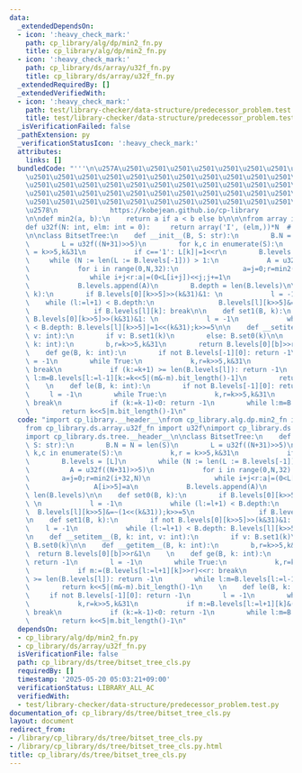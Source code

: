 ```yaml
---
data:
  _extendedDependsOn:
  - icon: ':heavy_check_mark:'
    path: cp_library/alg/dp/min2_fn.py
    title: cp_library/alg/dp/min2_fn.py
  - icon: ':heavy_check_mark:'
    path: cp_library/ds/array/u32f_fn.py
    title: cp_library/ds/array/u32f_fn.py
  _extendedRequiredBy: []
  _extendedVerifiedWith:
  - icon: ':heavy_check_mark:'
    path: test/library-checker/data-structure/predecessor_problem.test.py
    title: test/library-checker/data-structure/predecessor_problem.test.py
  _isVerificationFailed: false
  _pathExtension: py
  _verificationStatusIcon: ':heavy_check_mark:'
  attributes:
    links: []
  bundledCode: "'''\n\u257A\u2501\u2501\u2501\u2501\u2501\u2501\u2501\u2501\u2501\u2501\
    \u2501\u2501\u2501\u2501\u2501\u2501\u2501\u2501\u2501\u2501\u2501\u2501\u2501\
    \u2501\u2501\u2501\u2501\u2501\u2501\u2501\u2501\u2501\u2501\u2501\u2501\u2501\
    \u2501\u2501\u2501\u2501\u2501\u2501\u2501\u2501\u2501\u2501\u2501\u2501\u2501\
    \u2501\u2501\u2501\u2501\u2501\u2501\u2501\u2501\u2501\u2501\u2501\u2501\u2501\
    \u2578\n             https://kobejean.github.io/cp-library               \n'''\n\
    \n\ndef min2(a, b):\n    return a if a < b else b\n\n\nfrom array import array\n\
    def u32f(N: int, elm: int = 0):     return array('I', (elm,))*N  # unsigned int\n\
    \n\nclass BitsetTree:\n    def __init__(B, S: str):\n        B.N = N = len(S)\n\
    \        L = u32f((N+31)>>5)\n        for k,c in enumerate(S):\n            k,r\
    \ = k>>5,k&31\n            if c=='1': L[k]|=1<<r\n        B.levels = [L]\n   \
    \     while (N := len(L := B.levels[-1])) > 1:\n            A = u32f((N+31)>>5)\n\
    \            for i in range(0,N,32):\n                a=j=0;r=min2(i+32,N)\n \
    \               while i+j<r:a|=(0<L[i+j])<<j;j+=1\n                A[i>>5]=a\n\
    \            B.levels.append(A)\n        B.depth = len(B.levels)\n\n    def set0(B,\
    \ k):\n        if B.levels[0][k>>5]>>(k&31)&1: \n            l = -1\n        \
    \    while (l:=l+1) < B.depth:\n                B.levels[l][k>>5]&=~(1<<(k&31));k>>=5\n\
    \                if B.levels[l][k]: break\n\n    def set1(B, k):\n        if not\
    \ B.levels[0][k>>5]>>(k&31)&1: \n            l = -1\n            while (l:=l+1)\
    \ < B.depth: B.levels[l][k>>5]|=1<<(k&31);k>>=5\n\n    def __setitem__(B, k: int,\
    \ v: int):\n        if v: B.set1(k)\n        else: B.set0(k)\n\n    def __getitem__(B,\
    \ k: int):\n        b,r=k>>5,k&31\n        return B.levels[0][b]>>r&1\n    \n\
    \    def ge(B, k: int):\n        if not B.levels[-1][0]: return -1\n        l\
    \ = -1\n        while True:\n            k,r=k>>5,k&31\n            if m:=(B.levels[l:=l+1][k]>>r)<<r:\
    \ break\n            if (k:=k+1) >= len(B.levels[l]): return -1\n        while\
    \ l:m=B.levels[l:=l-1][k:=k<<5|(m&-m).bit_length()-1]\n        return k<<5|(m&-m).bit_length()-1\n\
    \    \n    def le(B, k: int):\n        if not B.levels[-1][0]: return -1\n   \
    \     l = -1\n        while True:\n            k,r=k>>5,k&31\n            if m:=B.levels[l:=l+1][k]&((1<<(r+1))-1):\
    \ break\n            if (k:=k-1)<0: return -1\n        while l:m=B.levels[l:=l-1][k:=k<<5|m.bit_length()-1]\n\
    \        return k<<5|m.bit_length()-1\n"
  code: "import cp_library.__header__\nfrom cp_library.alg.dp.min2_fn import min2\n\
    from cp_library.ds.array.u32f_fn import u32f\nimport cp_library.ds.__header__\n\
    import cp_library.ds.tree.__header__\n\nclass BitsetTree:\n    def __init__(B,\
    \ S: str):\n        B.N = N = len(S)\n        L = u32f((N+31)>>5)\n        for\
    \ k,c in enumerate(S):\n            k,r = k>>5,k&31\n            if c=='1': L[k]|=1<<r\n\
    \        B.levels = [L]\n        while (N := len(L := B.levels[-1])) > 1:\n  \
    \          A = u32f((N+31)>>5)\n            for i in range(0,N,32):\n        \
    \        a=j=0;r=min2(i+32,N)\n                while i+j<r:a|=(0<L[i+j])<<j;j+=1\n\
    \                A[i>>5]=a\n            B.levels.append(A)\n        B.depth =\
    \ len(B.levels)\n\n    def set0(B, k):\n        if B.levels[0][k>>5]>>(k&31)&1:\
    \ \n            l = -1\n            while (l:=l+1) < B.depth:\n              \
    \  B.levels[l][k>>5]&=~(1<<(k&31));k>>=5\n                if B.levels[l][k]: break\n\
    \n    def set1(B, k):\n        if not B.levels[0][k>>5]>>(k&31)&1: \n        \
    \    l = -1\n            while (l:=l+1) < B.depth: B.levels[l][k>>5]|=1<<(k&31);k>>=5\n\
    \n    def __setitem__(B, k: int, v: int):\n        if v: B.set1(k)\n        else:\
    \ B.set0(k)\n\n    def __getitem__(B, k: int):\n        b,r=k>>5,k&31\n      \
    \  return B.levels[0][b]>>r&1\n    \n    def ge(B, k: int):\n        if not B.levels[-1][0]:\
    \ return -1\n        l = -1\n        while True:\n            k,r=k>>5,k&31\n\
    \            if m:=(B.levels[l:=l+1][k]>>r)<<r: break\n            if (k:=k+1)\
    \ >= len(B.levels[l]): return -1\n        while l:m=B.levels[l:=l-1][k:=k<<5|(m&-m).bit_length()-1]\n\
    \        return k<<5|(m&-m).bit_length()-1\n    \n    def le(B, k: int):\n   \
    \     if not B.levels[-1][0]: return -1\n        l = -1\n        while True:\n\
    \            k,r=k>>5,k&31\n            if m:=B.levels[l:=l+1][k]&((1<<(r+1))-1):\
    \ break\n            if (k:=k-1)<0: return -1\n        while l:m=B.levels[l:=l-1][k:=k<<5|m.bit_length()-1]\n\
    \        return k<<5|m.bit_length()-1\n"
  dependsOn:
  - cp_library/alg/dp/min2_fn.py
  - cp_library/ds/array/u32f_fn.py
  isVerificationFile: false
  path: cp_library/ds/tree/bitset_tree_cls.py
  requiredBy: []
  timestamp: '2025-05-20 05:03:21+09:00'
  verificationStatus: LIBRARY_ALL_AC
  verifiedWith:
  - test/library-checker/data-structure/predecessor_problem.test.py
documentation_of: cp_library/ds/tree/bitset_tree_cls.py
layout: document
redirect_from:
- /library/cp_library/ds/tree/bitset_tree_cls.py
- /library/cp_library/ds/tree/bitset_tree_cls.py.html
title: cp_library/ds/tree/bitset_tree_cls.py
---
```

